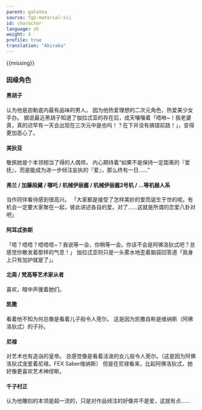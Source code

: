 ```yaml
---
parent: galatea
source: fgo-material-xii
id: character
language: zh
weight: 4
profile: true
translation: "Akiraka"
---
```


{{missing}}

### 因缘角色

#### 黑胡子

认为他是迦勒底内最有品味的男人。
因为他热爱理想的二次元角色，热爱美少女手办。
据说最近黑胡子知道了伽拉忒亚的存在后，成天嚷嚷着「唔咻~！我老婆真，真的迟早有一天会出现在三次元中是也吗！？在下并没有搞错前路！」，变得更加恶心了。

#### 美狄亚

敬佩她是个本领相当了得的人偶师。
内心期待着“如果不是保持一定距离的『爱抚』，而是能成为进一步倾注妄执的『爱』，那么终有一日……”

#### 弗兰 / 加藤段藏 / 哪吒 / 机械伊丽酱 / 机械伊丽酱2号机 / …等机器人系

当作同伴看待感到很高兴。
「大家都是接受了怎样美妙的爱而诞生于世的呢。有机会一定要大家聚在一起，彼此讲述各自的爱。对了……这就是所谓的恋爱八卦对吧」

#### 阿耳忒弥斯

「唔？唔唔？唔唔唔~？我说等一会，你稍等一会。你该不会是阿佛洛狄忒吧？总感觉你散发着那样的气息！」
伽拉忒亚则只是一头雾水地歪着脑袋回答道「我身上只有加护就是了」。

#### 北斋 / 梵高等艺术家从者

喜欢，暗中声援着她们。

#### 凯撒

看着他不知为何总像是看着儿子般令人莞尔。
这是因为凯撒自称是维纳斯（阿佛洛狄忒）的子孙。

#### 尼禄

对艺术也有造诣的皇帝。
总感觉像是看着活泼的女儿般令人莞尔。（这是因为阿佛洛狄忒宠爱着尼禄。FEX Saber维纳斯）
但是在尼禄看来，比起阿佛洛狄忒，她好像更喜欢艺术神缪斯。

#### 千子村正

认为他雕刻的本领是超一流的，只是对作品倾注的好像并不是爱，这就有点……
